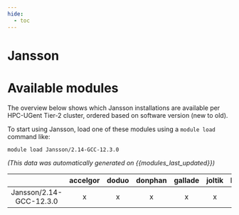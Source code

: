 ```yaml
---
hide:
  - toc
---
```


Jansson
=======

# Available modules


The overview below shows which Jansson installations are available per HPC-UGent Tier-2 cluster, ordered based on software version (new to old).

To start using Jansson, load one of these modules using a `module load` command like:

```shell
module load Jansson/2.14-GCC-12.3.0
```

*(This data was automatically generated on {{modules_last_updated}})*  

| |accelgor|doduo|donphan|gallade|joltik|litleo|shinx|
| :---: | :---: | :---: | :---: | :---: | :---: | :---: | :---: |
|Jansson/2.14-GCC-12.3.0|x|x|x|x|x|x|x|
